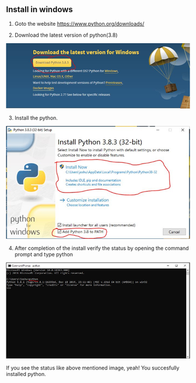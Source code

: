 ## Install in windows

1. Goto the website https://www.python.org/downloads/

2. Download the latest version of python(3.8)

![](./install1.JPG)

3. Install the python.

![](./install2.JPG)

4. After completion of the install verify the status by opening the command prompt and type python

![](./install3.JPG)

If you see the status like above mentioned image, yeah! You succesfully installed python.
